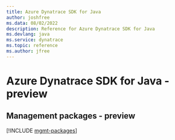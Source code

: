 ```yaml
---
title: Azure Dynatrace SDK for Java
author: joshfree
ms.data: 08/02/2022
description: Reference for Azure Dynatrace SDK for Java
ms.devlang: java
ms.service: dynatrace
ms.topic: reference
ms.author: jfree
---
```

# Azure Dynatrace SDK for Java - preview

## Management packages - preview
[!INCLUDE [mgmt-packages](dynatrace-mgmt-index.md)]